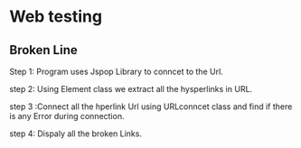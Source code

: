 # Web testing
## Broken Line 

Step 1: Program uses Jspop Library to conncet to the Url.

step 2: Using Element class we extract all the hysperlinks in URL.

step 3 :Connect all the hperlink Url using URLconncet class and find if there         is any Error during connection.  

step 4: Dispaly all the broken Links. 
